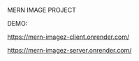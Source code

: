 MERN IMAGE PROJECT

DEMO:

https://mern-imagez-client.onrender.com/

https://mern-imagez-server.onrender.com/



